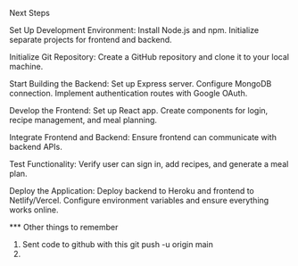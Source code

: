 Next Steps

Set Up Development Environment:
Install Node.js and npm.
Initialize separate projects for frontend and backend.

Initialize Git Repository:
Create a GitHub repository and clone it to your local machine.

Start Building the Backend:
Set up Express server.
Configure MongoDB connection.
Implement authentication routes with Google OAuth.

Develop the Frontend:
Set up React app.
Create components for login, recipe management, and meal planning.

Integrate Frontend and Backend:
Ensure frontend can communicate with backend APIs.

Test Functionality:
Verify user can sign in, add recipes, and generate a meal plan.

Deploy the Application:
Deploy backend to Heroku and frontend to Netlify/Vercel.
Configure environment variables and ensure everything works online.


*** Other things to remember
1. Sent code to github with this git push -u origin main
2. 